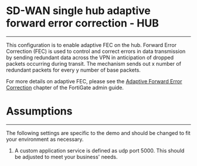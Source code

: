 # SD-WAN single hub adaptive forward error correction - HUB
------------

This configuration is to enable adaptive FEC on the hub. Forward Error Correction (FEC) is used to control and correct errors in data transmission by sending redundant data across the VPN in anticipation of dropped packets occurring during transit. The mechanism sends out x number of redundant packets for every y number of base packets.

For more details on adaptive FEC, please see the [Adaptive Forward Error Correction](https://docs.fortinet.com/document/fortigate/7.0.5/administration-guide/169010/adaptive-forward-error-correction) chapter of the FortiGate admin guide.

# Assumptions
-------------

The following settings are specific to the demo and should be changed to fit your environment as necessary.

1) A custom application service is defined as udp port 5000. This should be adjusted to meet your business' needs.
